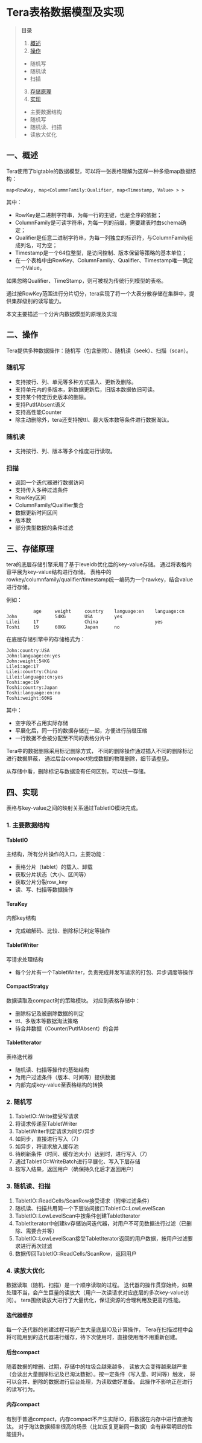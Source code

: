 # Tera表格数据模型及实现

>**目录**
>  1. [概述](#overview)
>  2. [操作](#operation)
>   * 随机写
>   * 随机读
>   * 扫描
>  3. [存储原理](#storage)
>  4. [实现](#implementation)
>   * 主要数据结构
>   * 随机写
>   * 随机读、扫描
>   * 读放大优化

<a name="overview"></a>

## 一、概述
Tera使用了bigtable的数据模型，可以将一张表格理解为这样一种多级map数据结构：
```
map<RowKey, map<ColummnFamily:Qualifier, map<Timestamp, Value> > > 
```
其中：
 * RowKey是二进制字符串，为每一行的主键，也是全序的依据；
 * ColumnFamily是可读字符串，为每一列的前缀，需要建表时由schema确定；
 * Qualifier是任意二进制字符串，为每一列独立的标识符，与ColumnFamily组成列名，可为空；
 * Timestamp是一个64位整型，是访问控制、版本保留等策略的基本单位；
 * 在一个表格中由RowKey、ColumnFamily、Qualifier、Timestamp唯一确定一个Value。
	
如果忽略Qualifier、TimeStamp，则可被视为传统行列模型的表格。

通过按RowKey范围进行分片切分，tera实现了将一个大表分散存储在集群中，提供集群级别的读写能力。

本文主要描述一个分片内数据模型的原理及实现
	
<a name="operation"></a>

## 二、操作

Tera提供多种数据操作：随机写（包含删除）、随机读（seek）、扫描（scan）。

### 随机写

 * 支持按行、列、单元等多种方式插入、更新及删除。
 * 支持单元内的多版本，新数据更新后，旧版本数据依旧可读。
 * 支持某个特定历史版本的删除。
 * 支持PutIfAbsent语义
 * 支持高性能Counter
 * 除主动删除外，tera还支持按ttl、最大版本数等条件进行数据淘汰。 
		
### 随机读
		
 * 支持按行、列、版本等多个维度进行读取。
		
### 扫描
	
 * 返回一个迭代器进行数据访问
 * 支持传入多种过滤条件
  * RowKey区间
  * ColumnFamily/Qualifier集合
  * 数据更新时间区间
  * 版本数
  * 部分类型数据的条件过滤

<a name="storage"></a>

## 三、存储原理

tera的底层存储引擎采用了基于leveldb优化后的key-value存储。
通过将表格内容平展为key-value结构进行存储。
表格中的rowkey/columnfamily/qualifier/timestamp统一编码为一个rawkey，结合value进行存储。

例如：

```
          age     weight     country    language:en    language:cn
John              54KG       USA        yes          
Lilei     17                 China                     yes
Toshi     19      60KG       Japan      no                 
```

在底层存储引擎中的存储格式为：

```
John:country:USA
John:language:en:yes
John:weight:54KG
Lilei:age:17
Lilei:country:China
Lilei:language:cn:yes
Toshi:age:19
Toshi:country:Japan
Toshi:language:en:no
Toshi:weight:60KG
```

其中：

 * 空字段不占用实际存储
 * 平展化后，同一行的数据存储在一起，方便进行前缀压缩
 * 一行数据不会被分配至不同的表格分片中

Tera中的数据删除采用标记删除方式，
不同的删除操作通过插入不同的删除标记进行数据屏蔽，
通过后台compact完成数据的物理删除，细节请[参见](https://github.com/baidu/tera/blob/doc/data-model/doc/data-deletion-in-tera.md)。

从存储中看，删除标记与数据没有任何区别，可以统一存储。

<a name="implementation"></a>

## 四、实现

表格与key-value之间的映射关系通过TabletIO模块完成。

### 1. 主要数据结构

#### TabletIO

主结构，所有分片操作的入口，主要功能：

 * 表格分片（tablet）的载入、卸载
 * 获取分片状态（大小、区间等）
 * 获取分片分裂row_key
 * 读、写、扫描等数据操作

#### TeraKey

内部key结构

 * 完成编解码、比较、删除标记判定等操作

#### TabletWriter

写请求处理结构

 * 每个分片有一个TabletWriter，负责完成并发写请求的打包、异步调度等操作

#### CompactStratgy

数据读取及compact时的策略模块。
对应到表格存储中：

 * 删除标记及被删除数据的判定
 * ttl、多版本等数据淘汰策略
 * 待合并数据（Counter/PutIfAbsent）的合并

#### TabletIterator

表格迭代器

 * 随机读、扫描等操作的基础结构
 * 为用户过滤条件（版本、时间等）提供数据
 * 内部完成key-value至表格结构的转换

### 2. 随机写

 1. TabletIO::Write接受写请求
 1. 将请求传递至TabletWriter
 1. TabletWriter判定请求为同步/异步
 1. 如同步，直接进行写入（7）
 1. 如异步，将请求放入缓存池
 1. 待刷新条件（时间、缓存池大小）达到时，进行写入（7）
 1. 通过TabletIO::WriteBatch进行平展化、写入下层存储
 1. 按写入结果，返回用户（确保持久化后才返回用户）

### 3. 随机读、扫描

 1. TabletIO::ReadCells/ScanRow接受请求（附带过滤条件）
 1. 随机读、扫描共用同一个下层访问接口TabletIO::LowLevelScan
 1. TabletIO::LowLevelScan中按条件创建TabletIterator
 1. TabletIterator中创建kv存储访问迭代器，对用户不可见数据进行过滤（已删除、需要合并等）
 1. TabletIO::LowLevelScan接受TabletIterator返回的用户数据，按用户过滤要求进行再次过滤
 1.  数据传回TabletIO::ReadCells/ScanRow，返回用户
 
### 4. 读放大优化
		
数据读取（随机、扫描）是一个顺序读取的过程。
迭代器的操作贯穿始终，如果处理不当，会产生巨量的读放大（用户一次读请求对应底层的多次key-value访问）。
tera围绕读放大进行了大量优化，保证资源的合理利用及更高的性能。
		
#### 迭代器缓存
			
每一个迭代器的创建过程可能产生大量底层IO及计算操作，
Tera在扫描过程中会将可能用到的迭代器进行缓存，待下次使用时，直接使用而不用重新创建。

#### 后台compact

随着数据的增删、过期，存储中的垃圾会越来越多，
读放大会变得越来越严重（会读出大量删除标记及已淘汰数据）。按一定条件（写入量、时间等）触发，
将可以合并、删除的数据进行后台处理，为读取做好准备。
此操作不影响正在进行的读写行为。

#### 内存compact

有别于普通compact，内存compact不产生实际IO，将数据在内存中进行直接淘汰。
对于淘汰数据频率很高的场景（比如反复更新同一数据）会有非常明显的性能提升。
